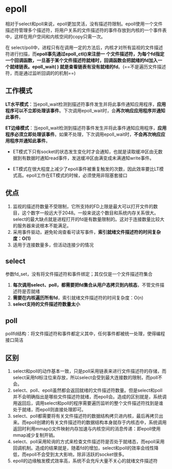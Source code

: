 # epoll

相对于select和poll来说，epoll更加灵活，没有描述符限制。epoll使用一个文件描述符管理多个描述符，将用户关系的文件描述符的事件存放到内核的一个事件表中，这样在用户空间和内核空间的copy只需一次。

在 select/poll中，进程只有在调用一定的方法后，内核才对所有监视的文件描述符进行扫描，而**epoll事先通过epoll_ctl()来注册一 个文件描述符，为每个fd指定一个回调函数，一旦基于某个文件描述符就绪时，回调函数会把就绪的fd加入一个就绪链表。epoll_wait( ) 就是查看链表有没有就绪的fd**。(==不是遍历文件描述符，而是通过监听回调的的机制==)





## 工作模式

**LT水平模式**：当epoll_wait检测到描述符事件发生并将此事件通知应用程序，**应用程序可以不立即处理该事件**。下次调用epoll_wait时，会**再次响应应用程序并通知此事件**。

**ET边缘模式**：当epoll_wait检测到描述符事件发生并将此事件通知应用程序，**应用程序必须立即处理该事件**。如果不处理，下次调用epoll_wait时，**不会再次响应应用程序并通知此事件**。

- ET模式下只有socket的状态发生变化时才会通知，也就是读取缓冲区由无数据到有数据时通知read事件，发送缓冲区由满变成未满通知write事件。

-  ET模式在很大程度上减少了epoll事件被重复触发的次数，因此效率要比LT模式高。epoll工作在ET模式的时候，必须使用非阻塞套接口



## 优点

1. 监视的描述符数量不受限制，它所支持的FD上限是最大可以打开文件的数目，这个数字一般远大于2048。一般来说这个数目和系统内存关系很大。select的最大缺点就是进程打开的fd是有数量限制的。这对于连接数量比较大的服务器来说根本不能满足。
2. 采用事件驱动，避免轮询查看可读写事件，**索引就绪文件描述符的时间复杂度：O(1)**
3. 适用于连接数量多，但活动连接少的情况



## select

参数fd_set，没有将文件描述符和事件绑定；其仅仅是一个文件描述符集合

1. **每次调用select、poll，都需要把fd集合从用户态拷贝到内核态**，不管文件描述符是否就绪
2. **需要在内核遍历所有fd**，索引就绪文件描述符的时间复杂度：O(n)
3. **select支持的文件描述符数量太小**

## poll

pollfd结构：将文件描述符和事件都定义其中，任何事件都被统一处理，使得编程接口简洁



## 区别

1. select和poll的动作基本一致，只是poll采用链表来进行文件描述符的存储，而select采用fd标注位来存放，所以select会受到最大连接数的限制，而poll不会。
2. select、poll、epoll虽然都会返回就绪的文件描述符数量。但是select和poll并不会明确指出是哪些文件描述符就绪，而epoll会。造成的区别就是，系统调用返回后，调用select和poll的程序需要遍历监听的整个文件描述符找到是谁处于就绪，而epoll则直接处理即可。
3. select、poll都需要将有关文件描述符的数据结构拷贝进内核，最后再拷贝出来。而epoll创建的有关文件描述符的数据结构本身就存于内核态中，系统调用返回时利用mmap()文件映射内存加速与内核空间的消息传递：即epoll使用mmap减少复制开销。
4. select、poll采用轮询的方式来检查文件描述符是否处于就绪态，而epoll采用回调机制。造成的结果就是，随着fd的增加，select和poll的效率会线性降低，而epoll不会受到太大影响，除非活跃的socket很多。
5. epoll的边缘触发模式效率高，系统不会充斥大量不关心的就绪文件描述符